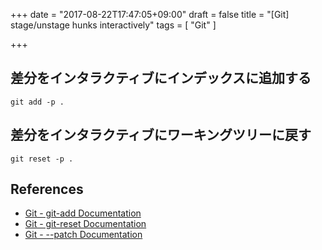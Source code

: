 +++
date = "2017-08-22T17:47:05+09:00"
draft = false
title = "[Git] stage/unstage hunks interactively"
tags = [
    "Git"
]

+++

## 差分をインタラクティブにインデックスに追加する

`git add -p .`

## 差分をインタラクティブにワーキングツリーに戻す

`git reset -p .`

## References

- [Git \- git\-add Documentation](https://git-scm.com/docs/git-add#git-add--p)
- [Git \- git\-reset Documentation](https://git-scm.com/docs/git-reset#git-reset-emgitresetem--patch-plttree-ishgt--ltpathsgt82308203)
- [Git \- \-\-patch Documentation](https://git-scm.com/docs/git-add#git-add-patch)